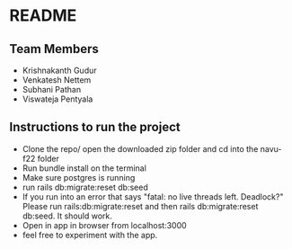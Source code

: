 # README

## Team Members

- Krishnakanth Gudur
- Venkatesh Nettem
- Subhani Pathan
- Viswateja Pentyala

## Instructions to run the project

- Clone the repo/ open the downloaded zip folder and cd into the navu-f22 folder
- Run bundle install on the terminal
- Make sure postgres is running
- run rails db:migrate:reset db:seed
- If you run into an error that says "fatal: no live threads left. Deadlock?" Please run rails:db:migrate:reset and then rails db:migrate:reset db:seed. It should work.
- Open in app in browser from localhost:3000
- feel free to experiment with the app.

